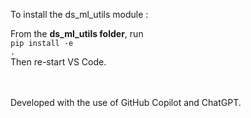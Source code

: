 To install the ds_ml_utils module :

From the <b>ds_ml_utils folder</b>, run <br>
<code>pip install -e .</code> </br>
Then re-start VS Code.

</br></br>
Developed with the use of GitHub Copilot and ChatGPT.
